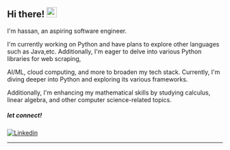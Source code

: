 ## Hi there! <img src="https://camo.githubusercontent.com/6c91fe5d81f78b7b5d7c1642e2bd173deaf7e0b9feb1694e6525a55efa7a895e/68747470733a2f2f656d6f6a69732e736c61636b6d6f6a69732e636f6d2f656d6f6a69732f696d616765732f313533363335313037352f343539342f626c6f622d776176652e676966" width="24">
I'm hassan, an aspiring software engineer.

I'm currently working on Python and have plans to explore other languages such as Java,etc.
Additionally, I'm eager to delve into various Python libraries for web scraping,

AI/ML, cloud computing, and more to broaden my tech stack.
Currently, I'm diving deeper into Python and exploring its various frameworks.

Additionally, I'm enhancing my mathematical skills by studying calculus,
linear algebra, and other computer science-related topics.

##### let connect!
</a> <a href="https://www.linkedin.com/in/hassan-amiri-7a3b53304/">
  <img src="linkedin.png" alt="Linkedin">
</a> 

---






<!---
HassanAmirii/HassanAmirii is a ✨ special ✨ repository because its `README.md` (this file) appears on your GitHub profile.
You can click the Preview link to take a look at your changes.
--->
